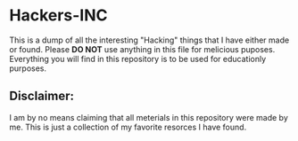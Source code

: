 # Hackers-INC
This is a dump of all the interesting "Hacking" things that I have either made or found. Please **DO NOT** use anything in this file for melicious puposes. Everything you will find in this repository is to be used for educationly purposes.

## Disclaimer:
I am by no means claiming that all meterials in this repository were made by me. This is just a collection of my favorite resorces I have found.

